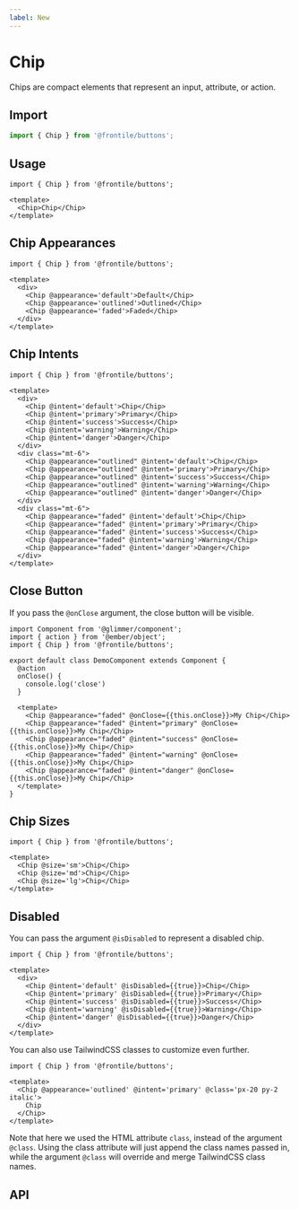 ```yaml
---
label: New
---
```

# Chip

Chips are compact elements that represent an input, attribute, or action.

## Import 

```js
import { Chip } from '@frontile/buttons';
```

## Usage

```gjs preview
import { Chip } from '@frontile/buttons';

<template>
  <Chip>Chip</Chip>
</template>
```

## Chip Appearances

```gjs preview
import { Chip } from '@frontile/buttons';

<template>
  <div>
    <Chip @appearance='default'>Default</Chip>
    <Chip @appearance='outlined'>Outlined</Chip>
    <Chip @appearance='faded'>Faded</Chip>
  </div>
</template>
```

## Chip Intents

```gjs preview
import { Chip } from '@frontile/buttons';

<template>
  <div>
    <Chip @intent='default'>Chip</Chip>
    <Chip @intent='primary'>Primary</Chip>
    <Chip @intent='success'>Success</Chip>
    <Chip @intent='warning'>Warning</Chip>
    <Chip @intent='danger'>Danger</Chip>
  </div>
  <div class="mt-6">
    <Chip @appearance="outlined" @intent='default'>Chip</Chip>
    <Chip @appearance="outlined" @intent='primary'>Primary</Chip>
    <Chip @appearance="outlined" @intent='success'>Success</Chip>
    <Chip @appearance="outlined" @intent='warning'>Warning</Chip>
    <Chip @appearance="outlined" @intent='danger'>Danger</Chip>
  </div>
  <div class="mt-6">
    <Chip @appearance="faded" @intent='default'>Chip</Chip>
    <Chip @appearance="faded" @intent='primary'>Primary</Chip>
    <Chip @appearance="faded" @intent='success'>Success</Chip>
    <Chip @appearance="faded" @intent='warning'>Warning</Chip>
    <Chip @appearance="faded" @intent='danger'>Danger</Chip>
  </div>
</template>
```
## Close Button

If you pass the `@onClose` argument, the close button will be visible.
  
```gjs preview
import Component from '@glimmer/component';
import { action } from '@ember/object';
import { Chip } from '@frontile/buttons';

export default class DemoComponent extends Component {
  @action
  onClose() {
    console.log('close')
  }

  <template>
    <Chip @appearance="faded" @onClose={{this.onClose}}>My Chip</Chip>
    <Chip @appearance="faded" @intent="primary" @onClose={{this.onClose}}>My Chip</Chip>
    <Chip @appearance="faded" @intent="success" @onClose={{this.onClose}}>My Chip</Chip>
    <Chip @appearance="faded" @intent="warning" @onClose={{this.onClose}}>My Chip</Chip>
    <Chip @appearance="faded" @intent="danger" @onClose={{this.onClose}}>My Chip</Chip>
  </template>
}
```

## Chip Sizes

```gjs preview
import { Chip } from '@frontile/buttons';

<template>
  <Chip @size='sm'>Chip</Chip>
  <Chip @size='md'>Chip</Chip>
  <Chip @size='lg'>Chip</Chip>
</template>
```

## Disabled

You can pass the argument `@isDisabled` to represent a disabled chip.

```gjs preview
import { Chip } from '@frontile/buttons';

<template>
  <div>
    <Chip @intent='default' @isDisabled={{true}}>Chip</Chip>
    <Chip @intent='primary' @isDisabled={{true}}>Primary</Chip>
    <Chip @intent='success' @isDisabled={{true}}>Success</Chip>
    <Chip @intent='warning' @isDisabled={{true}}>Warning</Chip>
    <Chip @intent='danger' @isDisabled={{true}}>Danger</Chip>
  </div>
</template>
```

You can also use TailwindCSS classes to customize even further.

```gjs preview
import { Chip } from '@frontile/buttons';

<template>
  <Chip @appearance='outlined' @intent='primary' @class='px-20 py-2 italic'>
    Chip
  </Chip>
</template>
```

Note that here we used the HTML attribute `class`, instead of the argument `@class`.
Using the class attribute will just append the class names passed in, while the
argument `@class` will override and merge TailwindCSS class names.

## API

